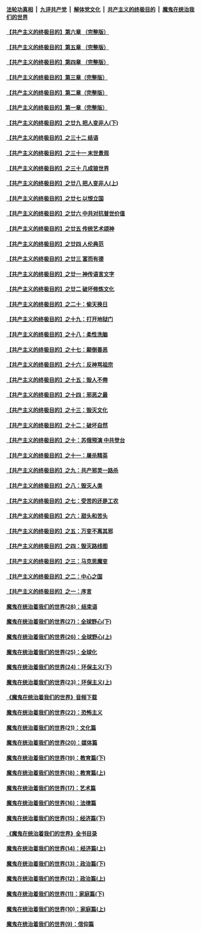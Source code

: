 

####  [法轮功真相](../../../../basic/blob/master/README.md?t=04210831) &nbsp;|&nbsp; [九评共产党](../../../../9ping.md/blob/master/README.md?t=04210831) &nbsp;|&nbsp; [解体党文化](../../../../jtdwh.md/blob/master/README.md?t=04210831)  &nbsp;|&nbsp; [共产主义的终极目的](../../../../gczydzjmd.md/blob/master/README.md?t=04210831) &nbsp;|&nbsp; [魔鬼在统治我们的世界](../../../../mgztzwmdsj.md/blob/master/README.md?t=04210831) 

#### [【共产主义的终极目的】第六章 （完整版）](../pages/nsc422/n11428913.md?t=04210831) 

#### [【共产主义的终极目的】第五章 （完整版）](../pages/nsc422/n11428912.md?t=04210831) 

#### [【共产主义的终极目的】第四章 （完整版）](../pages/nsc422/n11428907.md?t=04210831) 

#### [【共产主义的终极目的】第三章（完整版）](../pages/nsc422/n11428848.md?t=04210831) 

#### [【共产主义的终极目的】第二章（完整版）](../pages/nsc422/n11428831.md?t=04210831) 

#### [【共产主义的终极目的】第一章（完整版）](../pages/nsc422/n11417651.md?t=04210831) 

#### [【共产主义的终极目的】之廿九 把人变非人(下)](../pages/nsc422/n11344140.md?t=04210831) 

#### [【共产主义的终极目的】之三十二 结语](../pages/nsc422/n11360535.md?t=04210831) 

#### [【共产主义的终极目的】之三十一 末世景观](../pages/nsc422/n11351129.md?t=04210831) 

#### [【共产主义的终极目的】之三十 几成狼世界](../pages/nsc422/n11348280.md?t=04210831) 

#### [【共产主义的终极目的】之廿八 把人变非人(上)](../pages/nsc422/n11340492.md?t=04210831) 

#### [【共产主义的终极目的】之廿七 以恨立国](../pages/nsc422/n11336944.md?t=04210831) 

#### [【共产主义的终极目的】之廿六 中共对抗普世价值](../pages/nsc422/n11324785.md?t=04210831) 

#### [【共产主义的终极目的】之廿五 传统艺术颂神](../pages/nsc422/n11296396.md?t=04210831) 

#### [【共产主义的终极目的】之廿四 人伦典范](../pages/nsc422/n11296397.md?t=04210831) 

#### [【共产主义的终极目的】之廿三 富而有德](../pages/nsc422/n11283598.md?t=04210831) 

#### [【共产主义的终极目的】之廿一 神传语言文字](../pages/nsc422/n11263265.md?t=04210831) 

#### [【共产主义的终极目的】之廿二 破坏修炼文化](../pages/nsc422/n11245728.md?t=04210831) 

#### [【共产主义的终极目的】之二十：偷天换日](../pages/nsc422/n11238846.md?t=04210831) 

#### [【共产主义的终极目的】之十九：打开地狱门](../pages/nsc422/n11206376.md?t=04210831) 

#### [【共产主义的终极目的】之十八：柔性洗脑](../pages/nsc422/n11199994.md?t=04210831) 

#### [【共产主义的终极目的】之十七：颠倒善恶](../pages/nsc422/n11179782.md?t=04210831) 

#### [【共产主义的终极目的】之十六：反神骂祖宗](../pages/nsc422/n11166798.md?t=04210831) 

#### [【共产主义的终极目的】之十五：毁人不倦](../pages/nsc422/n11166792.md?t=04210831) 

#### [【共产主义的终极目的】之十四：邪恶之最](../pages/nsc422/n11150249.md?t=04210831) 

#### [【共产主义的终极目的】之十三：毁灭文化](../pages/nsc422/n11135227.md?t=04210831) 

#### [【共产主义的终极目的】之十二：破坏自然](../pages/nsc422/n11135214.md?t=04210831) 

#### [【共产主义的终极目的】之十：苏俄预演 中共登台](../pages/nsc422/n11118424.md?t=04210831) 

#### [【共产主义的终极目的】之十一：屠杀精英](../pages/nsc422/n11118442.md?t=04210831) 

#### [【共产主义的终极目的】之九：共产邪灵一路杀](../pages/nsc422/n11114139.md?t=04210831) 

#### [【共产主义的终极目的】之八：毁灭人类](../pages/nsc422/n11108503.md?t=04210831) 

#### [【共产主义的终极目的】之七：受苦的还是工农](../pages/nsc422/n11101809.md?t=04210831) 

#### [【共产主义的终极目的】之六：甜头和苦头](../pages/nsc422/n11096971.md?t=04210831) 

#### [【共产主义的终极目的】之五：万变不离其邪](../pages/nsc422/n11091285.md?t=04210831) 

#### [【共产主义的终极目的】之四：毁灭路线图](../pages/nsc422/n11086284.md?t=04210831) 

#### [【共产主义的终极目的】之三：马克思魔变](../pages/nsc422/n11061941.md?t=04210831) 

#### [【共产主义的终极目的】之二：中心之国](../pages/nsc422/n11047728.md?t=04210831) 

#### [【共产主义的终极目的】之一：序言](../pages/nsc422/n11086077.md?t=04210831) 

#### [魔鬼在统治着我们的世界(28)：结束语](../pages/nsc422/n10936246.md?t=04210831) 

#### [魔鬼在统治着我们的世界(27)：全球野心(下)](../pages/nsc422/n10928319.md?t=04210831) 

#### [魔鬼在统治着我们的世界(26)：全球野心(上)](../pages/nsc422/n10900318.md?t=04210831) 

#### [魔鬼在统治着我们的世界(25)：全球化](../pages/nsc422/n10788205.md?t=04210831) 

#### [魔鬼在统治着我们的世界(24)：环保主义(下)](../pages/nsc422/n10695307.md?t=04210831) 

#### [魔鬼在统治着我们的世界(23)：环保主义(上)](../pages/nsc422/n10688613.md?t=04210831) 

#### [《魔鬼在统治着我们的世界》音频下载](../pages/nsc422/n10635553.md?t=04210831) 

#### [魔鬼在统治着我们的世界(22)：恐怖主义](../pages/nsc422/n10614727.md?t=04210831) 

#### [魔鬼在统治着我们的世界(21)：文化篇](../pages/nsc422/n10597706.md?t=04210831) 

#### [魔鬼在统治着我们的世界(20)：媒体篇](../pages/nsc422/n10586579.md?t=04210831) 

#### [魔鬼在统治着我们的世界(19)：教育篇(下)](../pages/nsc422/n10564808.md?t=04210831) 

#### [魔鬼在统治着我们的世界(18)：教育篇(上)](../pages/nsc422/n10526970.md?t=04210831) 

#### [魔鬼在统治着我们的世界(17)：艺术篇](../pages/nsc422/n10499093.md?t=04210831) 

#### [魔鬼在统治着我们的世界(16)：法律篇](../pages/nsc422/n10485969.md?t=04210831) 

#### [魔鬼在统治着我们的世界(15)：经济篇(下)](../pages/nsc422/n10469975.md?t=04210831) 

#### [《魔鬼在统治着我们的世界》全书目录](../pages/nsc422/n10464261.md?t=04210831) 

#### [魔鬼在统治着我们的世界(14)：经济篇(上)](../pages/nsc422/n10457370.md?t=04210831) 

#### [魔鬼在统治着我们的世界(13)：政治篇(下)](../pages/nsc422/n10448270.md?t=04210831) 

#### [魔鬼在统治着我们的世界(12)：政治篇(上)](../pages/nsc422/n10444576.md?t=04210831) 

#### [魔鬼在统治着我们的世界(11)：家庭篇(下)](../pages/nsc422/n10440961.md?t=04210831) 

#### [魔鬼在统治着我们的世界(10)：家庭篇(上)](../pages/nsc422/n10435448.md?t=04210831) 

#### [魔鬼在统治着我们的世界(9)：信仰篇](../pages/nsc422/n10432159.md?t=04210831) 

